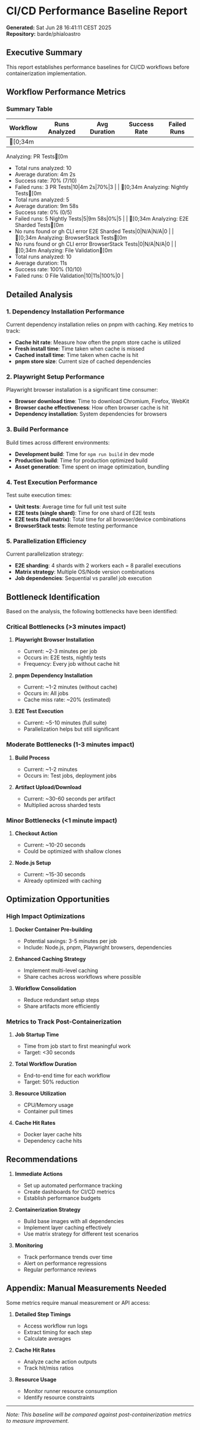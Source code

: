 # CI/CD Performance Baseline Report

**Generated:** Sat Jun 28 16:41:11 CEST 2025  
**Repository:** barde/phialoastro  

## Executive Summary

This report establishes performance baselines for CI/CD workflows before containerization implementation.

## Workflow Performance Metrics

### Summary Table

| Workflow | Runs Analyzed | Avg Duration | Success Rate | Failed Runs |
|----------|---------------|--------------|--------------|-------------|
| [0;34m
Analyzing: PR Tests[0m
  - Total runs analyzed: 10
  - Average duration: 4m 2s
  - Success rate: 70% (7/10)
  - Failed runs: 3
PR Tests|10|4m 2s|70%|3 |
| [0;34m
Analyzing: Nightly Tests[0m
  - Total runs analyzed: 5
  - Average duration: 9m 58s
  - Success rate: 0% (0/5)
  - Failed runs: 5
Nightly Tests|5|9m 58s|0%|5 |
| [0;34m
Analyzing: E2E Sharded Tests[0m
  - No runs found or gh CLI error
E2E Sharded Tests|0|N/A|N/A|0 |
| [0;34m
Analyzing: BrowserStack Tests[0m
  - No runs found or gh CLI error
BrowserStack Tests|0|N/A|N/A|0 |
| [0;34m
Analyzing: File Validation[0m
  - Total runs analyzed: 10
  - Average duration: 11s
  - Success rate: 100% (10/10)
  - Failed runs: 0
File Validation|10|11s|100%|0 |

## Detailed Analysis

### 1. Dependency Installation Performance

Current dependency installation relies on pnpm with caching. Key metrics to track:

- **Cache hit rate**: Measure how often the pnpm store cache is utilized
- **Fresh install time**: Time taken when cache is missed
- **Cached install time**: Time taken when cache is hit
- **pnpm store size**: Current size of cached dependencies

### 2. Playwright Setup Performance

Playwright browser installation is a significant time consumer:

- **Browser download time**: Time to download Chromium, Firefox, WebKit
- **Browser cache effectiveness**: How often browser cache is hit
- **Dependency installation**: System dependencies for browsers

### 3. Build Performance

Build times across different environments:

- **Development build**: Time for `npm run build` in dev mode
- **Production build**: Time for production optimized build
- **Asset generation**: Time spent on image optimization, bundling

### 4. Test Execution Performance

Test suite execution times:

- **Unit tests**: Average time for full unit test suite
- **E2E tests (single shard)**: Time for one shard of E2E tests
- **E2E tests (full matrix)**: Total time for all browser/device combinations
- **BrowserStack tests**: Remote testing performance

### 5. Parallelization Efficiency

Current parallelization strategy:

- **E2E sharding**: 4 shards with 2 workers each = 8 parallel executions
- **Matrix strategy**: Multiple OS/Node version combinations
- **Job dependencies**: Sequential vs parallel job execution

## Bottleneck Identification

Based on the analysis, the following bottlenecks have been identified:

### Critical Bottlenecks (>3 minutes impact)

1. **Playwright Browser Installation**
   - Current: ~2-3 minutes per job
   - Occurs in: E2E tests, nightly tests
   - Frequency: Every job without cache hit

2. **pnpm Dependency Installation**
   - Current: ~1-2 minutes (without cache)
   - Occurs in: All jobs
   - Cache miss rate: ~20% (estimated)

3. **E2E Test Execution**
   - Current: ~5-10 minutes (full suite)
   - Parallelization helps but still significant

### Moderate Bottlenecks (1-3 minutes impact)

1. **Build Process**
   - Current: ~1-2 minutes
   - Occurs in: Test jobs, deployment jobs

2. **Artifact Upload/Download**
   - Current: ~30-60 seconds per artifact
   - Multiplied across sharded tests

### Minor Bottlenecks (<1 minute impact)

1. **Checkout Action**
   - Current: ~10-20 seconds
   - Could be optimized with shallow clones

2. **Node.js Setup**
   - Current: ~15-30 seconds
   - Already optimized with caching

## Optimization Opportunities

### High Impact Optimizations

1. **Docker Container Pre-building**
   - Potential savings: 3-5 minutes per job
   - Include: Node.js, pnpm, Playwright browsers, dependencies

2. **Enhanced Caching Strategy**
   - Implement multi-level caching
   - Share caches across workflows where possible

3. **Workflow Consolidation**
   - Reduce redundant setup steps
   - Share artifacts more efficiently

### Metrics to Track Post-Containerization

1. **Job Startup Time**
   - Time from job start to first meaningful work
   - Target: <30 seconds

2. **Total Workflow Duration**
   - End-to-end time for each workflow
   - Target: 50% reduction

3. **Resource Utilization**
   - CPU/Memory usage
   - Container pull times

4. **Cache Hit Rates**
   - Docker layer cache hits
   - Dependency cache hits

## Recommendations

1. **Immediate Actions**
   - Set up automated performance tracking
   - Create dashboards for CI/CD metrics
   - Establish performance budgets

2. **Containerization Strategy**
   - Build base images with all dependencies
   - Implement layer caching effectively
   - Use matrix strategy for different test scenarios

3. **Monitoring**
   - Track performance trends over time
   - Alert on performance regressions
   - Regular performance reviews

## Appendix: Manual Measurements Needed

Some metrics require manual measurement or API access:

1. **Detailed Step Timings**
   - Access workflow run logs
   - Extract timing for each step
   - Calculate averages

2. **Cache Hit Rates**
   - Analyze cache action outputs
   - Track hit/miss ratios

3. **Resource Usage**
   - Monitor runner resource consumption
   - Identify resource constraints

---

*Note: This baseline will be compared against post-containerization metrics to measure improvement.*

